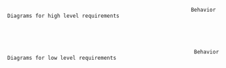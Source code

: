                                                                Behavior Diagrams for high level requirements  





                                                                Behavior Diagrams for low level requirements
             
 
